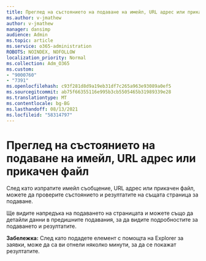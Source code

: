```yaml
---
title: Преглед на състоянието на подаване на имейл, URL адрес или прикачен файл
ms.author: v-jmathew
author: v-jmathew
manager: dansimp
audience: Admin
ms.topic: article
ms.service: o365-administration
ROBOTS: NOINDEX, NOFOLLOW
localization_priority: Normal
ms.collection: Adm_O365
ms.custom:
- "9000760"
- "7391"
ms.openlocfilehash: c93f281d8d9a19eb31df7c265a963e93089a0ef5
ms.sourcegitcommit: ab75f66355116e995b3cb5505465b31989339e28
ms.translationtype: MT
ms.contentlocale: bg-BG
ms.lasthandoff: 08/13/2021
ms.locfileid: "58314797"
---
```

# <a name="review-the-status-of-an-email-url-or-attachment-submission"></a>Преглед на състоянието на подаване на имейл, URL адрес или прикачен файл

След като изпратите имейл съобщение, URL адрес или прикачен файл, можете да проверите състоянието и резултатите на същата страница за подаване.

Ще видите напредъка на подаването на страницата и можете също да детайли данни в предишните подавания, за да видите подробностите за подаването и резултатите.

**Забележка:** След като подадете елемент с помощта на Explorer за заявки, може да са ви отнели няколко минути, за да се покажат резултатите.
